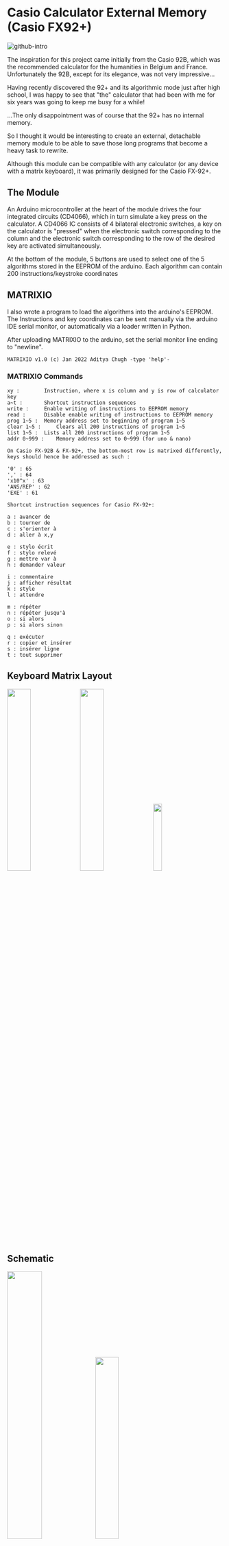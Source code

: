 # Casio Calculator External Memory (Casio FX92+)

![github-intro](https://user-images.githubusercontent.com/60618118/148842566-0fca7c9a-aee2-4199-9532-d9d905ae6102.jpg)

The inspiration for this project came initially from the Casio 92B, which was the recommended calculator for the humanities in Belgium and France. Unfortunately the 92B, except for its elegance, was not very impressive...
  
Having recently discovered the 92+ and its algorithmic mode just after high school, I was happy to see that "the" calculator that had been with me for six years was going to keep me busy for a while!
  
 ...The only disappointment was of course that the 92+ has no internal memory.
  
So I thought it would be interesting to create an external, detachable memory module to be able to save those long programs that become a heavy task to rewrite.
  
Although this module can be compatible with any calculator (or any device with a matrix keyboard), it was primarily designed for the Casio FX-92+.
  
## The Module
  
An Arduino microcontroller at the heart of the module drives the four integrated circuits (CD4066), which in turn simulate a key press on the calculator. A CD4066 IC consists of 4 bilateral electronic switches, a key on the calculator is "pressed" when the electronic switch corresponding to the column and the electronic switch corresponding to the row of the desired key are activated simultaneously.

At the bottom of the module, 5 buttons are used to select one of the 5 algorithms stored in the EEPROM of the arduino. Each algorithm can contain 200 instructions/keystroke coordinates
  
## MATRIXIO
  
I also wrote a program to load the algorithms into the arduino's EEPROM. The Instructions and key coordinates can be sent manually via the arduino IDE serial monitor, or automatically via a loader written in Python.

After uploading MATRIXIO to the arduino, set the serial monitor line ending to "newline".
  
`MATRIXIO v1.0 (c) Jan 2022 Aditya Chugh -type 'help'-`

### MATRIXIO Commands
```
xy : 		Instruction, where x is column and y is row of calculator key
a~t : 		Shortcut instruction sequences
write : 	Enable writing of instructions to EEPROM memory
read : 		Disable enable writing of instructions to EEPROM memory
prog 1~5 : 	Memory address set to beginning of program 1~5
clear 1~5 : 	Clears all 200 instructions of program 1~5
list 1~5 : 	Lists all 200 instructions of program 1~5
addr 0~999 : 	Memory address set to 0~999 (for uno & nano)

On Casio FX-92B & FX-92+, the bottom-most row is matrixed differently, keys should hence be addressed as such : 

'0' : 65
',' : 64
'x10^x' : 63
'ANS/REP' : 62
'EXE' : 61

Shortcut instruction sequences for Casio FX-92+:

a : avancer de
b : tourner de
c : s'orienter à
d : aller à x,y

e : stylo écrit
f : stylo relevé
g : mettre var à
h : demander valeur

i : commentaire
j : afficher résultat
k : style
l : attendre

m : répéter
n : répéter jusqu'à
o : si alors
p : si alors sinon

q : exécuter
r : copier et insérer
s : insérer ligne
t : tout supprimer

```
## Keyboard Matrix Layout
<img src="https://user-images.githubusercontent.com/60618118/148846426-03d987a7-4d7a-4fbe-92f6-1d9f49573ca8.jpg" width="33%"> <img src="https://user-images.githubusercontent.com/60618118/148846461-9cea8d04-2e72-436b-bf92-1d6ddaa8ca17.jpg" width="33%"> <img src="https://user-images.githubusercontent.com/60618118/148846635-a3a908b2-60d7-4e95-8a05-c00d08f6e0af.jpg" width="20%">



## Schematic

<img src="https://user-images.githubusercontent.com/60618118/148841993-c133e295-6a00-4389-a011-c1bb7adf9ca5.png" width="40%"> <img src="https://user-images.githubusercontent.com/60618118/148843127-4374f280-dd76-484b-a168-1225d1070dbc.gif" width="33%">

